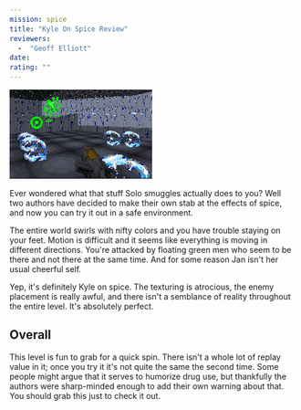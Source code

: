 ```yaml
---
mission: spice
title: "Kyle On Spice Review"
reviewers: 
  -  "Geoff Elliott"
date:
rating: ""
---
```


![Kyle On Spice screenshot](./spice.png "Uhm, Jan, I don't think we're in Kansas anymore.")

Ever wondered what that stuff Solo smuggles actually does to you? Well two authors have decided to make their own stab at the effects of spice, and now you can try it out in a safe environment.

The entire world swirls with nifty colors and you have trouble staying on your feet. Motion is difficult and it seems like everything is moving in different directions. You're attacked by floating green men who seem to be there and not there at the same time. And for some reason Jan isn't her usual cheerful self.

Yep, it's definitely Kyle on spice. The texturing is atrocious, the enemy placement is really awful, and there isn't a semblance of reality throughout the entire level. It's absolutely perfect.

## Overall

This level is fun to grab for a quick spin. There isn't a whole lot of replay value in it; once you try it it's not quite the same the second time. Some people might argue that it serves to humorize drug use, but thankfully the authors were sharp-minded enough to add their own warning about that. You should grab this just to check it out.